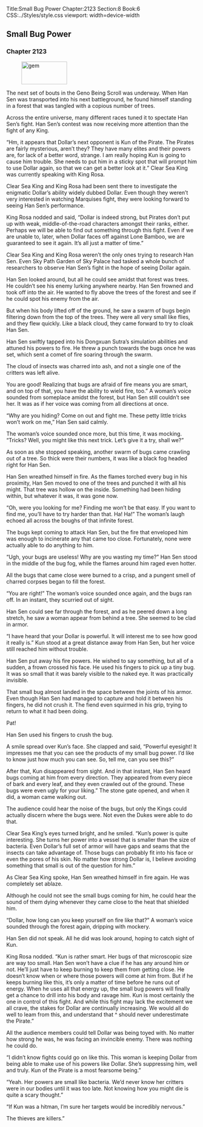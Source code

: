 Title:Small Bug Power 
Chapter:2123 
Section:8 
Book:6 
CSS:../Styles/style.css 
viewport: width=device-width
  
## Small Bug Power
### Chapter 2123
  
<figure>
	<img src="../Images/gem.gif" alt="gem" id="gem" width="120" height="60" />
</figure>
  

  
The next set of bouts in the Geno Being Scroll was underway. When Han Sen was transported into his next battleground, he found himself standing in a forest that was tangled with a copious number of trees.

Across the entire universe, many different races tuned it to spectate Han Sen’s fight. Han Sen’s contest was now receiving more attention than the fight of any King.

“Hm, it appears that Dollar’s next opponent is Kun of the Pirate. The Pirates are fairly mysterious, aren’t they? They have many elites and their powers are, for lack of a better word, strange. I am really hoping Kun is going to cause him trouble. She needs to put him in a sticky spot that will prompt him to use Dollar again, so that we can get a better look at it.” Clear Sea King was currently speaking with King Rosa.

Clear Sea King and King Rosa had been sent there to investigate the enigmatic Dollar’s ability widely dubbed Dollar. Even though they weren’t very interested in watching Marquises fight, they were looking forward to seeing Han Sen’s performance.

King Rosa nodded and said, “Dollar is indeed strong, but Pirates don’t put up with weak, middle-of-the-road characters amongst their ranks, either. Perhaps we will be able to find out something through this fight. Even if we are unable to, later, when Dollar faces off against Lone Bamboo, we are guaranteed to see it again. It’s all just a matter of time.”

Clear Sea King and King Rosa weren’t the only ones trying to research Han Sen. Even Sky Path Garden of Sky Palace had tasked a whole bunch of researchers to observe Han Sen’s fight in the hope of seeing Dollar again.

Han Sen looked around, but all he could see amidst that forest was trees. He couldn’t see his enemy lurking anywhere nearby. Han Sen frowned and took off into the air. He wanted to fly above the trees of the forest and see if he could spot his enemy from the air.

But when his body lifted off of the ground, he saw a swarm of bugs begin filtering down from the top of the trees. They were all very small like flies, and they flew quickly. Like a black cloud, they came forward to try to cloak Han Sen.

Han Sen swiftly tapped into his Dongxuan Sutra’s simulation abilities and attuned his powers to fire. He threw a punch towards the bugs once he was set, which sent a comet of fire soaring through the swarm.

The cloud of insects was charred into ash, and not a single one of the critters was left alive.

You are good! Realizing that bugs are afraid of fire means you are smart, and on top of that, you have the ability to wield fire, too.” A woman’s voice sounded from someplace amidst the forest, but Han Sen still couldn’t see her. It was as if her voice was coming from all directions at once.

“Why are you hiding? Come on out and fight me. These petty little tricks won’t work on me,” Han Sen said calmly.

The woman’s voice sounded once more, but this time, it was mocking. “Tricks? Well, you might like this next trick. Let’s give it a try, shall we?”

As soon as she stopped speaking, another swarm of bugs came crawling out of a tree. So thick were their numbers, it was like a black fog headed right for Han Sen.

Han Sen wreathed himself in fire. As the flames torched every bug in his proximity, Han Sen moved to one of the trees and punched it with all his might. That tree was hollow on the inside. Something had been hiding within, but whatever it was, it was gone now.

“Oh, were you looking for me? Finding me won’t be that easy. If you want to find me, you’ll have to try harder than that. Ha! Ha!” The woman’s laugh echoed all across the boughs of that infinite forest.

The bugs kept coming to attack Han Sen, but the fire that enveloped him was enough to incinerate any that came too close. Fortunately, none were actually able to do anything to him.

“Ugh, your bugs are useless! Why are you wasting my time?” Han Sen stood in the middle of the bug fog, while the flames around him raged even hotter.

All the bugs that came close were burned to a crisp, and a pungent smell of charred corpses began to fill the forest.

“You are right!” The woman’s voice sounded once again, and the bugs ran off. In an instant, they scurried out of sight.

Han Sen could see far through the forest, and as he peered down a long stretch, he saw a woman appear from behind a tree. She seemed to be clad in armor.

“I have heard that your Dollar is powerful. It will interest me to see how good it really is.” Kun stood at a great distance away from Han Sen, but her voice still reached him without trouble.

Han Sen put away his fire powers. He wished to say something, but all of a sudden, a frown crossed his face. He used his fingers to pick up a tiny bug. It was so small that it was barely visible to the naked eye. It was practically invisible.

That small bug almost landed in the space between the joints of his armor. Even though Han Sen had managed to capture and hold it between his fingers, he did not crush it. The fiend even squirmed in his grip, trying to return to what it had been doing.

Pat!

Han Sen used his fingers to crush the bug.

A smile spread over Kun’s face. She clapped and said, “Powerful eyesight! It impresses me that you can see the products of my small bug power. I’d like to know just how much you can see. So, tell me, can you see this?”

After that, Kun disappeared from sight. And in that instant, Han Sen heard bugs coming at him from every direction. They appeared from every piece of bark and every leaf, and they even crawled out of the ground. These bugs were even ugly for your liking.” The stone gate opened, and when it did, a woman came walking out.

The audience could hear the noise of the bugs, but only the Kings could actually discern where the bugs were. Not even the Dukes were able to do that.

Clear Sea King’s eyes turned bright, and he smiled. “Kun’s power is quite interesting. She turns her power into a vessel that is smaller than the size of bacteria. Even Dollar’s full set of armor will have gaps and seams that the insects can take advantage of. Those bugs can probably fit into his face or even the pores of his skin. No matter how strong Dollar is, I believe avoiding something that small is out of the question for him.”

As Clear Sea King spoke, Han Sen wreathed himself in fire again. He was completely set ablaze.

Although he could not see the small bugs coming for him, he could hear the sound of them dying whenever they came close to the heat that shielded him.

“Dollar, how long can you keep yourself on fire like that?” A woman’s voice sounded through the forest again, dripping with mockery.

Han Sen did not speak. All he did was look around, hoping to catch sight of Kun.

King Rosa nodded. “Kun is rather smart. Her bugs of that microscopic size are way too small. Han Sen won’t have a clue if he has any around him or not. He’ll just have to keep burning to keep them from getting close. He doesn’t know when or where those powers will come at him from. But if he keeps burning like this, it’s only a matter of time before he runs out of energy. When he uses all that energy up, the small bug powers will finally get a chance to drill into his body and ravage him. Kun is most certainly the one in control of this fight. And while this fight may lack the excitement we all crave, the stakes for Dollar are continually increasing. We would all do well to leam from this, and understand that ^ should never underestimate the Pirate.”

All the audience members could tell Dollar was being toyed with. No matter how strong he was, he was facing an invincible enemy. There was nothing he could do.

“I didn’t know fights could go on like this. This woman is keeping Dollar from being able to make use of his powers like Dollar. She’s suppressing him, well and truly. Kun of the Pirate is a most fearsome being.”

“Yeah. Her powers are small like bacteria. We’d never know her critters were in our bodies until it was too late. Not knowing how you might die is quite a scary thought.”

“If Kun was a hitman, I’m sure her targets would be incredibly nervous.”

The thieves are killers.”